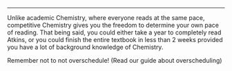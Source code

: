 ---
Unlike academic Chemistry, where everyone reads at the same pace, competitive Chemistry gives you the freedom to determine your own pace of reading. That being said, you could either take a year to completely read Atkins, or you could finish the entire textbook in less than 2 weeks provided you have a lot of background knowledge of Chemistry.

Remember not to not overschedule! (Read our guide about overscheduling)

